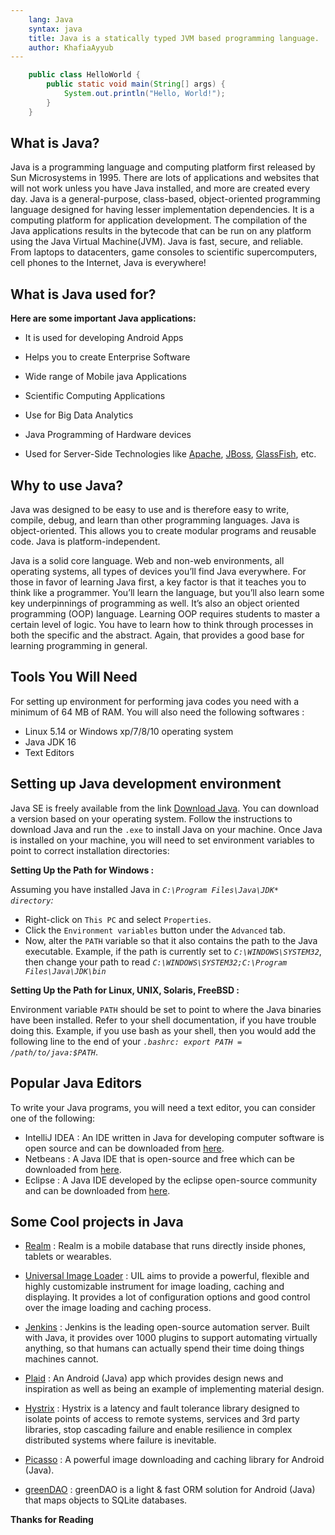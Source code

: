 ```yaml
---
    lang: Java
    syntax: java
    title: Java is a statically typed JVM based programming language.
    author: KhafiaAyyub
---
```


```java
    public class HelloWorld {
        public static void main(String[] args) {
            System.out.println("Hello, World!"); 
        }
    }
```

## What is Java?
Java is a programming language and computing platform first released by Sun Microsystems in 1995. There are lots of applications and websites that will not work unless you have 
Java installed, and more are created every day. Java is a general-purpose, class-based, object-oriented programming language designed for having lesser implementation dependencies. It is a computing platform for application development. The compilation of the Java applications results in the bytecode that can be run on any platform using the 
Java Virtual Machine(JVM). Java is fast, secure, and reliable. From laptops to datacenters, game consoles to scientific supercomputers, cell phones to the Internet, Java is 
everywhere!

## What is Java used for?
**Here are some important Java applications:**

- It is used for developing Android Apps

- Helps you to create Enterprise Software

- Wide range of Mobile java Applications

- Scientific Computing Applications

- Use for Big Data Analytics

- Java Programming of Hardware devices

- Used for Server-Side Technologies like [Apache](https://commons.apache.org/), [JBoss](https://developers.redhat.com/products/eap/overview), [GlassFish](https://javaee.github.io/glassfish/), etc.
    
## Why to use Java?
Java was designed to be easy to use and is therefore easy to write, compile, debug, and learn than other programming languages. Java is object-oriented. This allows you to 
create modular programs and reusable code. Java is platform-independent.

Java is a solid core language. Web and non-web environments, all operating systems, all types of devices you’ll find Java everywhere. For those in favor of learning Java 
first, a key factor is that it teaches you to think like a programmer. You’ll learn the language, but you’ll also learn some key underpinnings of programming as well. It’s 
also an object oriented programming (OOP) language. Learning OOP requires students to master a certain level of logic. You have to learn how to think through processes in both
the specific and the abstract. Again, that provides a good base for learning programming in general.

## Tools You Will Need
For setting up environment for performing java codes you need with a minimum of 64 MB of RAM.
You will also need the following softwares :
- Linux 5.14 or Windows xp/7/8/10 operating system
- Java JDK 16
- Text Editors


## Setting up Java development environment
Java SE is freely available from the link [Download Java](https://www.oracle.com/java/technologies/javase/javase-jdk8-downloads.html). You can download a version based on your 
operating system. Follow the instructions to download Java and run the `.exe` to install Java on your machine. Once Java is installed on your machine, you will need to set 
environment variables to point to correct installation directories:

**Setting Up the Path for Windows :**

Assuming you have installed Java in *`C:\Program Files\Java\JDK* directory`:*
- Right-click on `This PC` and select `Properties`.
- Click the `Environment variables` button under the `Advanced` tab.
- Now, alter the `PATH` variable so that it also contains the path to the Java executable. Example, if the path is currently set to *`C:\WINDOWS\SYSTEM32`*, then change your 
path to read *`C:\WINDOWS\SYSTEM32;C:\Program Files\Java\JDK\bin`*

**Setting Up the Path for Linux, UNIX, Solaris, FreeBSD :**

Environment variable `PATH` should be set to point to where the Java binaries have been installed. Refer to your shell documentation, if you have trouble doing this. Example, if
you use bash as your shell, then you would add the following line to the end of your *`.bashrc: export PATH = /path/to/java:$PATH`*.

## Popular Java Editors
To write your Java programs, you will need a text editor, you can consider one of the following:

- IntelliJ IDEA : An IDE written in Java for developing computer software is open source and can be downloaded from [here](https://www.jetbrains.com/idea/).
- Netbeans : A Java IDE that is open-source and free which can be downloaded from [here](https://www.netbeans.org/index.html).
- Eclipse : A Java IDE developed by the eclipse open-source community and can be downloaded from [here](https://www.eclipse.org/).


## Some Cool projects in Java
- [Realm](https://github.com/realm/realm-java) : Realm is a mobile database that runs directly inside phones, tablets or wearables.
 
- [Universal Image Loader](https://github.com/nostra13/Android-Universal-Image-Loader) : UIL aims to provide a powerful, flexible and highly customizable instrument for image 
loading, caching and displaying. It provides a lot of configuration options and good control over the image loading and caching process.

- [Jenkins](https://github.com/jenkinsci/jenkins) : Jenkins is the leading open-source automation server. Built with Java, it provides over 1000 plugins to support automating
virtually anything, so that humans can actually spend their time doing things machines cannot.

- [Plaid](https://github.com/nickbutcher/plaid) : An Android (Java) app which provides design news and inspiration as well as being an example of implementing material design.

- [Hystrix](https://github.com/Netflix/Hystrix) : Hystrix is a latency and fault tolerance library designed to isolate points of access to remote systems, services and 3rd party 
libraries, stop cascading failure and enable resilience in complex distributed systems where failure is inevitable.

- [Picasso](https://github.com/square/picasso) : A powerful image downloading and caching library for Android (Java).

- [greenDAO](https://github.com/greenrobot/greenDAO) : greenDAO is a light & fast ORM solution for Android (Java) that maps objects to SQLite databases.


**Thanks for Reading**
